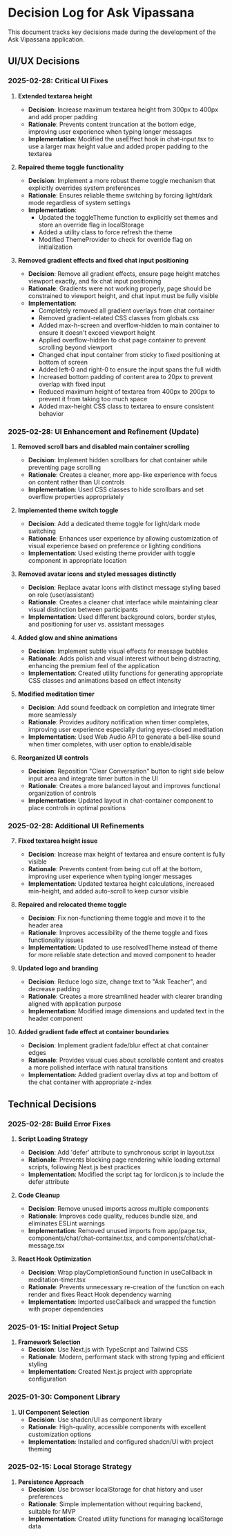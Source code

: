 # Decision Log for Ask Vipassana

This document tracks key decisions made during the development of the Ask Vipassana application.

## UI/UX Decisions

### 2025-02-28: Critical UI Fixes

1. **Extended textarea height**
   - **Decision**: Increase maximum textarea height from 300px to 400px and add proper padding
   - **Rationale**: Prevents content truncation at the bottom edge, improving user experience when typing longer messages
   - **Implementation**: Modified the useEffect hook in chat-input.tsx to use a larger max height value and added proper padding to the textarea

2. **Repaired theme toggle functionality**
   - **Decision**: Implement a more robust theme toggle mechanism that explicitly overrides system preferences
   - **Rationale**: Ensures reliable theme switching by forcing light/dark mode regardless of system settings
   - **Implementation**:
     - Updated the toggleTheme function to explicitly set themes and store an override flag in localStorage
     - Added a utility class to force refresh the theme
     - Modified ThemeProvider to check for override flag on initialization

3. **Removed gradient effects and fixed chat input positioning**
   - **Decision**: Remove all gradient effects, ensure page height matches viewport exactly, and fix chat input positioning
   - **Rationale**: Gradients were not working properly, page should be constrained to viewport height, and chat input must be fully visible
   - **Implementation**:
     - Completely removed all gradient overlays from chat container
     - Removed gradient-related CSS classes from globals.css
     - Added max-h-screen and overflow-hidden to main container to ensure it doesn't exceed viewport height
     - Applied overflow-hidden to chat page container to prevent scrolling beyond viewport
     - Changed chat input container from sticky to fixed positioning at bottom of screen
     - Added left-0 and right-0 to ensure the input spans the full width
     - Increased bottom padding of content area to 20px to prevent overlap with fixed input
     - Reduced maximum height of textarea from 400px to 200px to prevent it from taking too much space
     - Added max-height CSS class to textarea to ensure consistent behavior

### 2025-02-28: UI Enhancement and Refinement (Update)

1. **Removed scroll bars and disabled main container scrolling**
   - **Decision**: Implement hidden scrollbars for chat container while preventing page scrolling
   - **Rationale**: Creates a cleaner, more app-like experience with focus on content rather than UI controls
   - **Implementation**: Used CSS classes to hide scrollbars and set overflow properties appropriately

2. **Implemented theme switch toggle**
   - **Decision**: Add a dedicated theme toggle for light/dark mode switching
   - **Rationale**: Enhances user experience by allowing customization of visual experience based on preference or lighting conditions
   - **Implementation**: Used existing theme provider with toggle component in appropriate location

3. **Removed avatar icons and styled messages distinctly**
   - **Decision**: Replace avatar icons with distinct message styling based on role (user/assistant)
   - **Rationale**: Creates a cleaner chat interface while maintaining clear visual distinction between participants
   - **Implementation**: Used different background colors, border styles, and positioning for user vs. assistant messages

4. **Added glow and shine animations**
   - **Decision**: Implement subtle visual effects for message bubbles
   - **Rationale**: Adds polish and visual interest without being distracting, enhancing the premium feel of the application
   - **Implementation**: Created utility functions for generating appropriate CSS classes and animations based on effect intensity

5. **Modified meditation timer**
   - **Decision**: Add sound feedback on completion and integrate timer more seamlessly
   - **Rationale**: Provides auditory notification when timer completes, improving user experience especially during eyes-closed meditation
   - **Implementation**: Used Web Audio API to generate a bell-like sound when timer completes, with user option to enable/disable

6. **Reorganized UI controls**
   - **Decision**: Reposition "Clear Conversation" button to right side below input area and integrate timer button in the UI
   - **Rationale**: Creates a more balanced layout and improves functional organization of controls
   - **Implementation**: Updated layout in chat-container component to place controls in optimal positions

### 2025-02-28: Additional UI Refinements

7. **Fixed textarea height issue**
   - **Decision**: Increase max height of textarea and ensure content is fully visible
   - **Rationale**: Prevents content from being cut off at the bottom, improving user experience when typing longer messages
   - **Implementation**: Updated textarea height calculations, increased min-height, and added auto-scroll to keep cursor visible

8. **Repaired and relocated theme toggle**
   - **Decision**: Fix non-functioning theme toggle and move it to the header area
   - **Rationale**: Improves accessibility of the theme toggle and fixes functionality issues
   - **Implementation**: Updated to use resolvedTheme instead of theme for more reliable state detection and moved component to header

9. **Updated logo and branding**
   - **Decision**: Reduce logo size, change text to "Ask Teacher", and decrease padding
   - **Rationale**: Creates a more streamlined header with clearer branding aligned with application purpose
   - **Implementation**: Modified image dimensions and updated text in the header component

10. **Added gradient fade effect at container boundaries**
    - **Decision**: Implement gradient fade/blur effect at chat container edges
    - **Rationale**: Provides visual cues about scrollable content and creates a more polished interface with natural transitions
    - **Implementation**: Added gradient overlay divs at top and bottom of the chat container with appropriate z-index

## Technical Decisions

### 2025-02-28: Build Error Fixes

1. **Script Loading Strategy**
   - **Decision**: Add 'defer' attribute to synchronous script in layout.tsx
   - **Rationale**: Prevents blocking page rendering while loading external scripts, following Next.js best practices
   - **Implementation**: Modified the script tag for lordicon.js to include the defer attribute

2. **Code Cleanup**
   - **Decision**: Remove unused imports across multiple components
   - **Rationale**: Improves code quality, reduces bundle size, and eliminates ESLint warnings
   - **Implementation**: Removed unused imports from app/page.tsx, components/chat/chat-container.tsx, and components/chat/chat-message.tsx

3. **React Hook Optimization**
   - **Decision**: Wrap playCompletionSound function in useCallback in meditation-timer.tsx
   - **Rationale**: Prevents unnecessary re-creation of the function on each render and fixes React Hook dependency warning
   - **Implementation**: Imported useCallback and wrapped the function with proper dependencies

### 2025-01-15: Initial Project Setup

1. **Framework Selection**
   - **Decision**: Use Next.js with TypeScript and Tailwind CSS
   - **Rationale**: Modern, performant stack with strong typing and efficient styling
   - **Implementation**: Created Next.js project with appropriate configuration

### 2025-01-30: Component Library

1. **UI Component Selection**
   - **Decision**: Use shadcn/UI as component library
   - **Rationale**: High-quality, accessible components with excellent customization options
   - **Implementation**: Installed and configured shadcn/UI with project theming

### 2025-02-15: Local Storage Strategy

1. **Persistence Approach**
   - **Decision**: Use browser localStorage for chat history and user preferences
   - **Rationale**: Simple implementation without requiring backend, suitable for MVP
   - **Implementation**: Created utility functions for managing localStorage data
